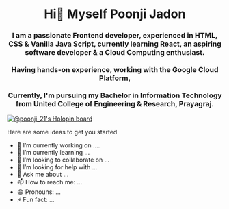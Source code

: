 <h1 align="center">Hi👋 Myself Poonji Jadon</h1>
<h3 align="center">I am a passionate Frontend developer, experienced in HTML, CSS & Vanilla Java Script, currently learning React, an aspiring software developer & a Cloud Computing enthusiast.<br><br> Having hands-on experience, working with the Google Cloud Platform, <br><br> Currently, I'm pursuing my Bachelor in Information Technology from United College of Engineering & Research, Prayagraj.</h3>


[![@poonji_21's Holopin board](https://holopin.me/poonji_21)](https://holopin.io/@poonji_21)

Here are some ideas to get you started
- 🔭 I’m currently working on ....
- 🌱 I’m currently learning ...
- 👯 I’m looking to collaborate on ...
- 🤔 I’m looking for help with ...
- 💬 Ask me about ...
- 📫 How to reach me: ...
- 😄 Pronouns: ...
- ⚡ Fun fact: ...
